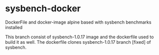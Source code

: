 # sysbench-docker
DockerFile and docker-image alpine based with sysbench benchmarks installed

This branch consist of sysbench-1.0.17 image and the dockerfile used to build it as well. 
The dockerfile clones sysbench-1.0.17 branch [fixed] of sysbench.

